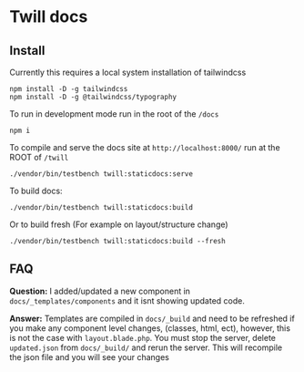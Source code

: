 # Twill docs

## Install

Currently this requires a local system installation of tailwindcss

```
npm install -D -g tailwindcss
npm install -D -g @tailwindcss/typography
```

To run in development mode run in the root of the `/docs`
```
npm i
```

To compile and serve the docs site at `http://localhost:8000/` run at the ROOT of `/twill`
```
./vendor/bin/testbench twill:staticdocs:serve
```

To build docs:
```
./vendor/bin/testbench twill:staticdocs:build
```

Or to build fresh (For example on layout/structure change)
```
./vendor/bin/testbench twill:staticdocs:build --fresh
```

## FAQ

**Question:** I added/updated a new component in `docs/_templates/components` and it isnt showing updated code.

**Answer:** Templates are compiled in `docs/_build` and need to be refreshed if you make any component level changes, (classes, html, ect), however, this is not the case with `layout.blade.php`. You must stop the server, delete `updated.json` from `docs/_build/` and rerun the server. This will recompile the json file and you will see your changes
